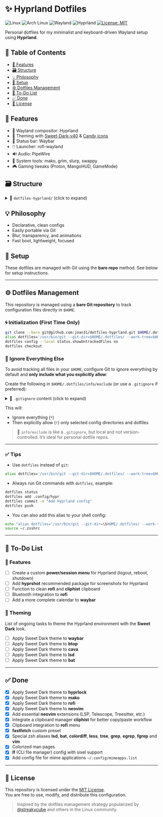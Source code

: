 # ✨ Hyprland Dotfiles

![Linux](https://img.shields.io/badge/OS-Linux-black?style=flat-square&logo=linux&logoColor=white)
![Arch Linux](https://img.shields.io/badge/Distro-Arch-blue?style=flat-square&logo=arch-linux)
![Wayland](https://img.shields.io/badge/Display%20Server-Wayland-yellow?style=flat-square&logo=wayland)
![Hyprland](https://img.shields.io/badge/WM-Hyprland-blueviolet?style=flat-square&logo=hyprland)
[![License: MIT](https://img.shields.io/badge/License-MIT-green?style=flat-square&logo=open-source-initiative)](LICENSE)

Personal dotfiles for my minimalist and keyboard-driven Wayland setup using **Hyprland**.

## 📌 Table of Contents

- [🧩 Features](#-features)
- [🗃️ Structure](#️-structure)
- [💡 Philosophy](#-philosophy)
- [🚀 Setup](#-setup)
- [⚙️ Dotfiles Management](#️-dotfiles-management)
- [📝 To-Do List](#-to-do-list)
- [✅ Done](#-done)
- [📄 License](#-license)

## 🧩 Features

- 🚀 Wayland compositor: Hyprland
- 🌈 Theming with [Sweet-Dark-v40](https://github.com/EliverLara/Sweet) & [Candy icons](https://github.com/EliverLara/candy-icons)
- 🧱 Status bar: Waybar
- 🖱️ Launcher: rofi-wayland
- 🔊 Audio: PipeWire
- 🔧 System tools: mako, grim, slurp, swappy
- 🎮 Gaming tweaks (Proton, MangoHUD, GameMode)

## 🗃️ Structure

<details>
<summary>📁 <code>dotfiles-hyprland/</code> (click to expand)</summary>

```bash
dotfiles-hyprland/
├── .config/
│   ├── bat/
│   │   └── config
│   ├── btop/
│   │   ├── themes/
│   │   └── btop.conf
│   ├── fastfetch/
│   │   ├── arch_linux_logo.png
│   │   ├── arch_linux_logo.sixel
│   │   ├── arch_linux_manga.png
│   │   ├── arch_linux_manga.sixel
│   │   └── config.jsonc
│   ├── foot/
│   │   ├── themes/
│   │   │   └── sweet-dark
│   │   └── foot.ini
│   ├── gtk-2.0/
│   │   └── gtkfilechooser.ini
│   ├── gtk-3.0/
│   │   ├── gtk.css
│   │   └── settings.ini
│   ├── gtk-4.0/
│   │   ├── gtk.css
│   │   └── settings.ini
│   ├── hypr/
│   │   ├── conf.d/
│   │   │   ├── 00-environment.conf
│   │   │   ├── 01-variables.conf
│   │   │   ├── 02-behaviours.conf
│   │   │   ├── 03-aesthetic.conf
│   │   │   ├── 04-input.conf
│   │   │   ├── 05-output.conf
│   │   │   ├── 06-workspaces.conf
│   │   │   ├── 07-keybindings.conf
│   │   │   ├── 08-rules.conf
│   │   │   └── 09-autostart.conf
│   │   ├── scripts/
│   │   │   ├── control_volume.sh
│   │   │   ├── monitor_switch.sh
│   │   │   ├── screenshot_area.sh
│   │   │   └── screenshot_monitor.sh
│   │   ├── hypridle.conf
│   │   ├── hyprland.conf
│   │   ├── hyprlock.conf
│   │   └── hyprlock.png
│   ├── lf/
│   │   ├── colors
│   │   ├── icons
│   │   ├── lfrc
│   │   └── previewer.sh
│   ├── mako/
│   │   ├── themes/
│   │   │   └── sweet-dark.css
│   │   └── config
│   ├── MangoHud/
│   │   └── MangoHud.conf
│   ├── mpv/
│   │   ├── input.conf
│   │   └── mpv.conf
│   ├── nwg-look/
│   │   └── config
│   ├── nvim/
│   │   ├── lua/
│   │   │   ├── colors/
│   │   │   │   └── ...
│   │   │   ├── config/
│   │   │   │   └── ...
│   │   │   ├── core/
│   │   │   │   └── ...
│   │   │   ├── plugins/
│   │   │   │   └── ...
│   │   │   └── utils/
│   │   │       └── ...
│   │   └── init.lua
│   ├── qt5ct/
│   │   ├── colors/
│   │   │   └── sweet-dark.conf
│   │   └── qt5ct.conf
│   ├── qt6ct/
│   │   ├── colors/
│   │   │   └── sweet-dark.conf
│   │   └── qt6ct.conf
│   ├── rofi/
│   │   ├── scripts/
│   │   │   └── cliphist-rofi.sh
│   │   ├── themes/
│   │   │   └── sweet-dark.rasi
│   │   └── config.rasi
│   ├── swappy/
│   │   └── config
│   ├── waybar/
│   │   ├── scripts/
│   │   │   ├── bar_volume.sh
│   │   │   └── mediaplayer.py
│   │   ├── themes/
│   │   │   └── sweet-dark.css
│   │   ├── config
│   │   └── style.css
│   ├── xsettingsd/
│   │   └── xsettingsd.conf
│   ├── electron-flags.conf
│   ├── electron13-flags.conf
│   ├── electron19-flags.conf
│   └── mimeapps.list
├── .local/
│   ├── bin/
│   └── share/
│       ├── fonts/
│       │   ├── OTF/
│       │   │   └── ...
│       │   └── TTF/
│       │       └── ...
│       ├── icons/
│       │   └── ...
│       └── themes/
│           └── ...
├── Pictures/
│   ├── Screenshots/
│   └── Wallpapers/
│       └── ...
├── .Xdefaults
├── .Xresources
├── .fonts/
├── .gitignore
├── .gtkrc-2.0
├── .icons/
├── .themes/
├── .zshrc
├── LICENSE
└── README.md
```

</details>

## 💡 Philosophy

- Declarative, clean configs
- Easily portable via Git
- Blur, transparency, and animations
- Fast boot, lightweight, focused

## 🚀 Setup

These dotfiles are managed with Git using the **bare repo** method. See below for setup instructions.

---

## ⚙️ Dotfiles Management

This repository is managed using a **bare Git repository** to track configuration files directly in `$HOME`.

### 🌀 Initialization (First Time Only)

```bash
git clone --bare git@github.com:joan31/dotfiles-hyprland.git $HOME/.dotfiles
alias dotfiles='/usr/bin/git --git-dir=$HOME/.dotfiles/ --work-tree=$HOME'
dotfiles config --local status.showUntrackedFiles no
dotfiles checkout
```

### 🧙 Ignore Everything Else

To avoid tracking all files in your `$HOME`, configure Git to ignore everything by default and **only include what you explicitly allow**:

Create the following in `$HOME/.dotfiles/info/exclude` (or use a `.gitignore` if preferred):

<details>
<summary>📄 <code>.gitignore</code> content (click to expand)</summary>

```gitignore
### Ignore everything by default
*

### But not these files/folders
## GIT
!.gitignore
!LICENSE
!README.md

## CONFIGS
!.config/
!.local/
!.local/share/

# SHELL
!.zshrc

# MIME
!.config/mimeapps.list

# HYPRLAND
!.config/hypr/
!.config/hypr/*
!.config/hypr/conf.d/*
!.config/hypr/scripts/*

# WAYBAR
!.config/waybar/
!.config/waybar/*
!.config/waybar/scripts/*
!.config/waybar/themes/*

# NEOVIM
!.config/nvim/
!.config/nvim/*
!.config/nvim/lua/*
!.config/nvim/lua/colors/*
!.config/nvim/lua/config/*
!.config/nvim/lua/core/*
!.config/nvim/lua/plugins/*
!.config/nvim/lua/utils/*
.config/nvim/lazy-lock.json

# MAKO
!.config/mako/
!.config/mako/*
!.config/mako/themes/*

# ROFI
!.config/rofi/
!.config/rofi/*
!.config/rofi/scripts/*
!.config/rofi/themes/*

# FOOT
!.config/foot/
!.config/foot/*
!.config/foot/themes/*

# FASTFETCH
!.config/fastfetch/
!.config/fastfetch/*

# MANGOHUD
!.config/MangoHud/
!.config/MangoHud/*

# NWG-LOOK
!.config/nwg-look/
!.config/nwg-look/*

# GTK
!.gtkrc-2.0
!.config/gtk-2.0/
!.config/gtk-2.0/*
!.config/gtk-3.0/
!.config/gtk-3.0/*
!.config/gtk-4.0/
!.config/gtk-4.0/*
!.config/xsettingsd/
!.config/xsettingsd/*

# QT
!.config/qt5ct/
!.config/qt5ct/*
!.config/qt5ct/colors/*
!.config/qt6ct/
!.config/qt6ct/*
!.config/qt6ct/colors/*

# MPV
!.config/mpv/
!.config/mpv/*

# SWAPPY
!.config/swappy/
!.config/swappy/*

# ELECTRON
!.config/electron-flags.conf
!.config/electron13-flags.conf
!.config/electron19-flags.conf

# X11
!.Xdefaults
!.Xresources

# FONTS
!.fonts
!.local/share/fonts/
!.local/share/fonts/OTF/
!.local/share/fonts/OTF/**
!.local/share/fonts/TTF/
!.local/share/fonts/TTF/**
*.uuid

# ICONS
!.icons
!.local/share/icons/
!.local/share/icons/**
.local/share/icons/hicolor

# THEMES
!.themes
!.local/share/themes/
!.local/share/themes/**
```

</details>

This will:

- Ignore everything (`*`)
- Then explicitly allow (`!`) only selected config directories and dotfiles

> 🔐 `info/exclude` is like a `.gitignore`, but local and not version-controlled. It’s ideal for personal dotfile repos.

---

### ✅ Tips

- Use `dotfiles` instead of `git`:
```bash
alias dotfiles='/usr/bin/git --git-dir=$HOME/.dotfiles/ --work-tree=$HOME'
```

- Always run Git commands with `dotfiles`, example:
```bash
dotfiles status
dotfiles add .config/hypr
dotfiles commit -m "Add Hyprland config"
dotfiles push
```

- You can also add this alias to your shell config:
```bash
echo "alias dotfiles='/usr/bin/git --git-dir=\$HOME/.dotfiles/ --work-tree=\$HOME'" >> ~/.zshrc
source ~/.zsshrc
```

---

## 📝 To-Do List

### 🧩 Features

- [ ] Create a custom **power/session menu** for Hyprland (logout, reboot, shutdown)
- [ ] Add **hyprshot** recommended package for screenshots for Hyprland
- [ ] Function to clean **rofi** and **cliphist** clipboard
- [ ] Bluetooth integration to **rofi**
- [ ] Add a more complete calendar to **waybar**

### 🎨 Theming

List of ongoing tasks to theme the Hyprland environment with the **Sweet Dark** look.

- [ ] Apply Sweet Dark theme to **waybar**
- [ ] Apply Sweet Dark theme to **btop**
- [ ] Apply Sweet Dark theme to **cava**
- [ ] Apply Sweet Dark theme to **lsd**
- [ ] Apply Sweet Dark theme to **bat**

---

## ✅ Done

- [x] Apply Sweet Dark theme to **hyprlock**
- [x] Apply Sweet Dark theme to **mako**
- [x] Apply Sweet Dark theme to **rofi**
- [x] Apply Sweet Dark theme to **neovim**
- [x] Add essential **neovim** extensions (LSP, Telescope, Treesitter, etc.)
- [x] Integrate a clipboard manager **cliphist** for better copy/paste workflow
- [x] Clipboard integration to **rofi** menu
- [x] **fastfetch** custom preset
- [x] Special zsh aliases **lsd**, **bat**, **colordiff**, **less**, **tree**, **grep**, **egrep**, **fgrep** and **vim**
- [x] Colorized man pages
- [x] **lf** (CLI file manager) config with sixel support 
- [x] Add config file for mime applications `~/.config/mimeapps.list`

---

## 📄 License

This repository is licensed under the [MIT License](LICENSE).  
You are free to use, modify, and distribute this configuration.

> Inspired by the dotfiles management strategy popularized by [@streakycube](https://www.atlassian.com/git/tutorials/dotfiles) and others in the Linux community.
